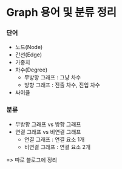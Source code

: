 # Graph 용어 및 분류 정리

### 단어
* 노드(Node)
* 간선(Edge)
* 가중치
* 차수(Degree)
    * 무방향 그래프 : 그냥 차수
    * 방향 그래프 : 진출 차수, 진입 차수
* 싸이클

### 분류
* 무방향 그래프 vs 방향 그래프
* 연결 그래프 vs 비연결 그래프
    * 연결 그래프 : 연결 요소 1개
    * 비연결 그래프 : 연결 요소 2개

=> 따로 블로그에 정리